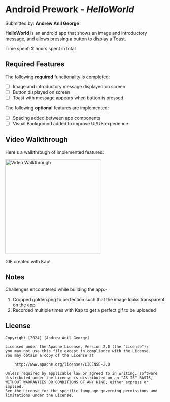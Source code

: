 # Android Prework - *HelloWorld*

Submitted by: **Andrew Anil George**

**HelloWorld** is an android app that shows an image and introductory message, and allows pressing a button to display a Toast.

Time spent: **2** hours spent in total

## Required Features

The following **required** functionality is completed:

* [ ] Image and introductory message displayed on screen
* [ ] Button displayed on screen
* [ ] Toast with message appears when button is pressed

The following **optional** features are implemented:

* [ ] Spacing added between app components
* [ ] Visual Background added to improve UI/UX experience

## Video Walkthrough

Here's a walkthrough of implemented features:

<img src='https://i.imgur.com/brhj3Ge.gif' title='Video Walkthrough' width='300' alt='Video Walkthrough' />

<!-- Replace this with whatever GIF tool you used! -->
GIF created with Kap!

## Notes

Challenges encountered while building the app:-
1. Cropped golden.png to perfection such that the image looks transparent on the app
2. Recorded multiple times with Kap to get a perfect gif to be uploaded


## License

    Copyright [2024] [Andrew Anil George]

    Licensed under the Apache License, Version 2.0 (the "License");
    you may not use this file except in compliance with the License.
    You may obtain a copy of the License at

        http://www.apache.org/licenses/LICENSE-2.0

    Unless required by applicable law or agreed to in writing, software
    distributed under the License is distributed on an "AS IS" BASIS,
    WITHOUT WARRANTIES OR CONDITIONS OF ANY KIND, either express or implied.
    See the License for the specific language governing permissions and
    limitations under the License.